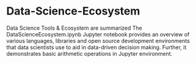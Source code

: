 # Data-Science-Ecosystem
Data Science Tools &amp; Ecosystem are summarized
The DataScienceEcosystem.ipynb Jupyter notebook provides an overview of various languages, libraries and open source development environments that data scientists use to aid in data-driven decision making.
Further, it demonstrates basic arithmetic operations in Jupyter environment.
